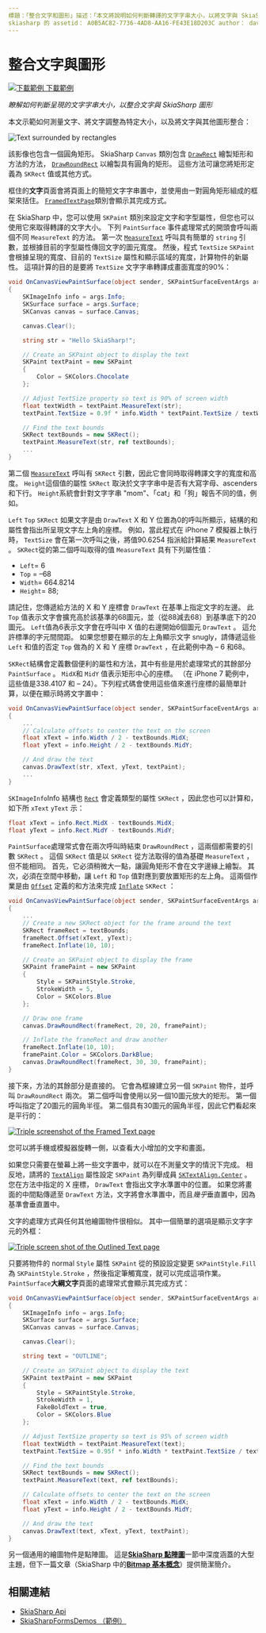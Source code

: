 ```yaml
---
標題：「整合文字和圖形」描述：「本文將說明如何判斷轉譯的文字字串大小，以將文字與 SkiaSharp 圖形整合到 Xamarin.Forms 應用程式中，並以範例程式碼示範此動作。」
skiasharp 的 assetid： A0B5AC82-7736-4AD8-AA16-FE43E18D203C author： davidbritch ms-chap： dabritch ms. date： 03/10/2017 no-loc： [ Xamarin.Forms ，]，-. Xamarin.Essentials
---
```


# <a name="integrating-text-and-graphics"></a>整合文字與圖形

[![下載範例 ](~/media/shared/download.png) 下載範例](https://docs.microsoft.com/samples/xamarin/xamarin-forms-samples/skiasharpforms-demos)

_瞭解如何判斷呈現的文字字串大小，以整合文字與 SkiaSharp 圖形_

本文示範如何測量文字、將文字調整為特定大小，以及將文字與其他圖形整合：

![](text-images/textandgraphicsexample.png "Text surrounded by rectangles")

該影像也包含一個圓角矩形。 SkiaSharp `Canvas` 類別包含 [`DrawRect`](xref:SkiaSharp.SKCanvas.DrawRect*) 繪製矩形和方法的方法， [`DrawRoundRect`](xref:SkiaSharp.SKCanvas.DrawRoundRect*) 以繪製具有圓角的矩形。 這些方法可讓您將矩形定義為 `SKRect` 值或其他方式。

框住的**文字**頁面會將頁面上的簡短文字字串置中，並使用由一對圓角矩形組成的框架來括住。 [`FramedTextPage`](https://github.com/xamarin/xamarin-forms-samples/blob/master/SkiaSharpForms/Demos/Demos/SkiaSharpFormsDemos/Basics/FramedTextPage.cs)類別會顯示其完成方式。

在 SkiaSharp 中，您可以使用 `SKPaint` 類別來設定文字和字型屬性，但您也可以使用它來取得轉譯的文字大小。 下列 `PaintSurface` 事件處理常式的開頭會呼叫兩個不同 `MeasureText` 的方法。 第一次 [`MeasureText`](xref:SkiaSharp.SKPaint.MeasureText(System.String)) 呼叫具有簡單的 `string` 引數，並根據目前的字型屬性傳回文字的圖元寬度。 然後，程式 `TextSize` `SKPaint` 會根據呈現的寬度、目前的 `TextSize` 屬性和顯示區域的寬度，計算物件的新屬性。 這項計算的目的是要將 `TextSize` 文字字串轉譯成畫面寬度的90%：

```csharp
void OnCanvasViewPaintSurface(object sender, SKPaintSurfaceEventArgs args)
{
    SKImageInfo info = args.Info;
    SKSurface surface = args.Surface;
    SKCanvas canvas = surface.Canvas;

    canvas.Clear();

    string str = "Hello SkiaSharp!";

    // Create an SKPaint object to display the text
    SKPaint textPaint = new SKPaint
    {
        Color = SKColors.Chocolate
    };

    // Adjust TextSize property so text is 90% of screen width
    float textWidth = textPaint.MeasureText(str);
    textPaint.TextSize = 0.9f * info.Width * textPaint.TextSize / textWidth;

    // Find the text bounds
    SKRect textBounds = new SKRect();
    textPaint.MeasureText(str, ref textBounds);
    ...
}
```

第二個 [`MeasureText`](xref:SkiaSharp.SKPaint.MeasureText(System.String,SkiaSharp.SKRect@)) 呼叫有 `SKRect` 引數，因此它會同時取得轉譯文字的寬度和高度。 `Height`這個值的屬性 `SKRect` 取決於文字字串中是否有大寫字母、ascenders 和下行。 `Height`系統會針對文字字串 "mom"、「cat」和「狗」報告不同的值，例如。

`Left` `Top` `SKRect` 如果文字是由 `DrawText` X 和 Y 位置為0的呼叫所顯示，結構的和屬性會指出所呈現文字左上角的座標。 例如，當此程式在 iPhone 7 模擬器上執行時， `TextSize` 會在第一次呼叫之後，將值90.6254 指派給計算結果 `MeasureText` 。 `SKRect`從的第二個呼叫取得的值 `MeasureText` 具有下列屬性值：

- `Left`= 6
- `Top` = &ndash;68
- `Width`= 664.8214
- `Height`= 88;

請記住，您傳遞給方法的 X 和 Y 座標會 `DrawText` 在基準上指定文字的左邊。 此 `Top` 值表示文字會擴充高於該基準的68圖元，並（從88減去68）到基準底下的20圖元。 `Left`值為6表示文字會在呼叫中 X 值的右邊開始6個圖元 `DrawText` 。 這允許標準的字元間間距。 如果您想要在顯示的左上角顯示文字 snugly，請傳遞這些 `Left` 和值的否定 `Top` 做為的 X 和 Y 座標 `DrawText` ，在此範例中為 &ndash; 6 和68。

`SKRect`結構會定義數個便利的屬性和方法，其中有些是用於處理常式的其餘部分 `PaintSurface` 。 `MidX`和 `MidY` 值表示矩形中心的座標。 （在 iPhone 7 範例中，這些值是338.4107 和 &ndash; 24）。下列程式碼會使用這些值來進行座標的最簡單計算，以便在顯示時將文字置中：

```csharp
void OnCanvasViewPaintSurface(object sender, SKPaintSurfaceEventArgs args)
{
    ...
    // Calculate offsets to center the text on the screen
    float xText = info.Width / 2 - textBounds.MidX;
    float yText = info.Height / 2 - textBounds.MidY;

    // And draw the text
    canvas.DrawText(str, xText, yText, textPaint);
    ...
}
```

`SKImageInfo`Info 結構也 [`Rect`](xref:SkiaSharp.SKImageInfo.Rect) 會定義類型的屬性 `SKRect` ，因此您也可以計算和，如下所 `xText` `yText` 示：

```csharp
float xText = info.Rect.MidX - textBounds.MidX;
float yText = info.Rect.MidY - textBounds.MidY;
```

`PaintSurface`處理常式會在兩次呼叫時結束 `DrawRoundRect` ，這兩個都需要的引數 `SKRect` 。 這個 `SKRect` 值是以 `SKRect` 從方法取得的值為基礎 `MeasureText` ，但不能相同。 首先，它必須稍微大一點，讓圓角矩形不會在文字邊緣上繪製。 其次，必須在空間中移動，讓 `Left` 和 `Top` 值對應到要放置矩形的左上角。 這兩個作業是由 [`Offset`](xref:SkiaSharp.SKRect.Offset*) 定義的和方法來完成 [`Inflate`](xref:SkiaSharp.SKRect.Inflate*) `SKRect` ：

```csharp
void OnCanvasViewPaintSurface(object sender, SKPaintSurfaceEventArgs args)
{
    ...
    // Create a new SKRect object for the frame around the text
    SKRect frameRect = textBounds;
    frameRect.Offset(xText, yText);
    frameRect.Inflate(10, 10);

    // Create an SKPaint object to display the frame
    SKPaint framePaint = new SKPaint
    {
        Style = SKPaintStyle.Stroke,
        StrokeWidth = 5,
        Color = SKColors.Blue
    };

    // Draw one frame
    canvas.DrawRoundRect(frameRect, 20, 20, framePaint);

    // Inflate the frameRect and draw another
    frameRect.Inflate(10, 10);
    framePaint.Color = SKColors.DarkBlue;
    canvas.DrawRoundRect(frameRect, 30, 30, framePaint);
}
```

接下來，方法的其餘部分是直接的。 它會為框線建立另一個 `SKPaint` 物件，並呼叫 `DrawRoundRect` 兩次。 第二個呼叫會使用以另一個10圖元放大的矩形。 第一個呼叫指定了20圖元的圓角半徑。 第二個具有30圖元的圓角半徑，因此它們看起來是平行的：

 [![](text-images/framedtext-small.png "Triple screenshot of the Framed Text page")](text-images/framedtext-large.png#lightbox "Triple screenshot of the Framed Text page")

您可以將手機或模擬器旋轉一側，以查看大小增加的文字和畫面。

如果您只需要在螢幕上將一些文字置中，就可以在不測量文字的情況下完成。 相反地，請將的 [`TextAlign`](xref:SkiaSharp.SKPaint.TextAlign) 屬性設定 `SKPaint` 為列舉成員 [`SKTextAlign.Center`](xref:SkiaSharp.SKTextAlign) 。 您在方法中指定的 X 座標， `DrawText` 會指出文字水準置中的位置。 如果您將畫面的中間點傳遞至 `DrawText` 方法，文字將會水準置中，而且*幾乎*垂直置中，因為基準會垂直置中。

文字的處理方式與任何其他繪圖物件很相似。 其中一個簡單的選項是顯示文字字元的外框：

[![](text-images/outlinedtext-small.png "Triple screen shot of the Outlined Text page")](text-images/outlinedtext-large.png#lightbox "Triple screenshot of the Outlined Text page")

只要將物件的 normal `Style` 屬性 `SKPaint` 從的預設設定變更 `SKPaintStyle.Fill` 為 `SKPaintStyle.Stroke` ，然後指定筆觸寬度，就可以完成這項作業。 `PaintSurface`**大綱文字**頁面的處理常式會顯示其完成方式：

```csharp
void OnCanvasViewPaintSurface(object sender, SKPaintSurfaceEventArgs args)
{
    SKImageInfo info = args.Info;
    SKSurface surface = args.Surface;
    SKCanvas canvas = surface.Canvas;

    canvas.Clear();

    string text = "OUTLINE";

    // Create an SKPaint object to display the text
    SKPaint textPaint = new SKPaint
    {
        Style = SKPaintStyle.Stroke,
        StrokeWidth = 1,
        FakeBoldText = true,
        Color = SKColors.Blue
    };

    // Adjust TextSize property so text is 95% of screen width
    float textWidth = textPaint.MeasureText(text);
    textPaint.TextSize = 0.95f * info.Width * textPaint.TextSize / textWidth;

    // Find the text bounds
    SKRect textBounds = new SKRect();
    textPaint.MeasureText(text, ref textBounds);

    // Calculate offsets to center the text on the screen
    float xText = info.Width / 2 - textBounds.MidX;
    float yText = info.Height / 2 - textBounds.MidY;

    // And draw the text
    canvas.DrawText(text, xText, yText, textPaint);
}
```

另一個通用的繪圖物件是點陣圖。 這是[**SkiaSharp 點陣圖**](../bitmaps/index.md)一節中深度涵蓋的大型主題，但下一篇文章（SkiaSharp 中的[**Bitmap 基本概念**](bitmaps.md)）提供簡潔簡介。

## <a name="related-links"></a>相關連結

- [SkiaSharp Api](https://docs.microsoft.com/dotnet/api/skiasharp)
- [SkiaSharpFormsDemos （範例）](https://docs.microsoft.com/samples/xamarin/xamarin-forms-samples/skiasharpforms-demos)
